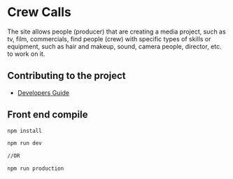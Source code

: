 # Crew Calls

The site allows people (producer) that are creating a media project, such as tv, film, commercials, find people (crew) with specific types of skills or equipment, such as hair and makeup, sound, camera people, director, etc. to work on it.

## Contributing to the project
* [Developers Guide](https://github.com/cca-bheath/crewcalls/wiki/Developers-Guide)


## Front end compile

```bash
npm install
```

```bash
npm run dev

//OR

npm run production
```